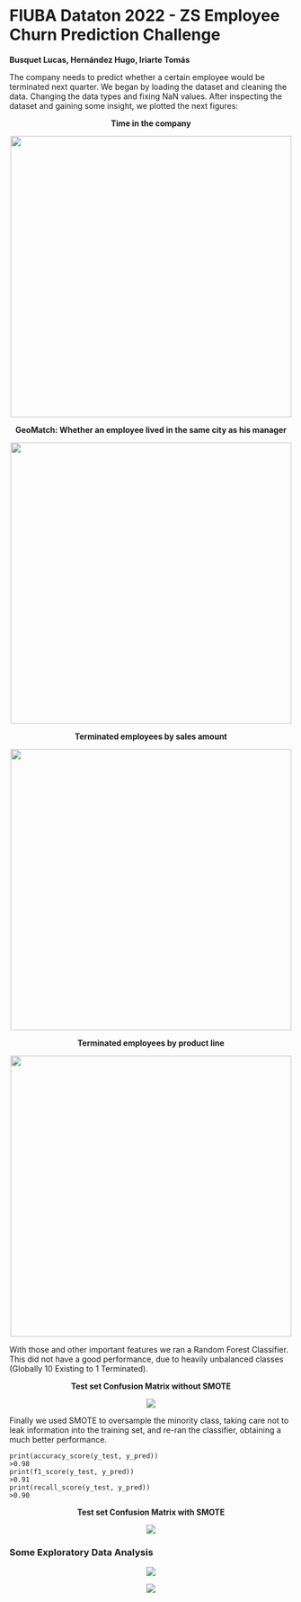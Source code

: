 # FIUBA Dataton 2022 - ZS Employee Churn Prediction Challenge

<b>Busquet Lucas, Hernández Hugo, Iriarte Tomás</b>

The company needs to predict whether a certain employee would be terminated next quarter. We began by loading the dataset and cleaning the data. Changing the data types and fixing NaN values. After inspecting the dataset and gaining some insight, we plotted the next figures:

<p align="center">
  <b>Time in the company</b>
</p>
<p align="center">
  <img src="https://user-images.githubusercontent.com/71747228/179814256-0b2e5f68-6dc7-404f-af78-1748f7d003e1.png"
  width="500" />
</p>

<p align="center">
  <b>GeoMatch: Whether an employee lived in the same city as his manager</b>
</p>
<p align="center">
  <img src="https://user-images.githubusercontent.com/71747228/179814810-8c8fccb4-4fbf-44d1-84ee-87c5e0b02d59.png"
  width="500" />
</p>

<p align="center">
  <b>Terminated employees by sales amount</b>
</p>
<p align="center">
  <img src="https://user-images.githubusercontent.com/71747228/179815174-deb76d01-c127-421d-b356-a1419bb031cf.png"
  width="500" />
</p>

<p align="center">
  <b>Terminated employees by product line</b>
</p>
<p align="center">
  <img src="https://user-images.githubusercontent.com/71747228/179815377-498ccadd-19cf-48d0-8553-504031905760.png"
  width="500" />
</p>

With those and other important features we ran a Random Forest Classifier. This did not have a good performance, due to heavily unbalanced classes (Globally 10 Existing to 1 Terminated). 

<p align="center">
  <b>Test set Confusion Matrix without SMOTE</b>
</p>
<p align="center">

  <img src="https://user-images.githubusercontent.com/71747228/179828296-a8d3bf2e-cf9c-497a-ba38-062985d29238.jpg" />
</p>

Finally we used SMOTE to oversample the minority class, taking care not to leak information into the training set, and re-ran the classifier, obtaining a much better performance.

    print(accuracy_score(y_test, y_pred))
    >0.98
    print(f1_score(y_test, y_pred))
    >0.91
    print(recall_score(y_test, y_pred))
    >0.90
    
<p align="center">
  <b>Test set Confusion Matrix with SMOTE</b>
</p>
<p align="center">
  <img src="https://user-images.githubusercontent.com/71747228/179828251-2465a6e3-4126-4cde-8474-75d91f305d0e.jpg" />
</p>


<!-- <p align="center">
  <b>Image of the dashboard</b>
</p>
<p align="center">
  <img src="https://user-images.githubusercontent.com/71747228/179818556-727e93d2-c2a1-4434-8837-a3067431ffc9.jpeg" />
</p> -->

### Some Exploratory Data Analysis
<p align="center">
  <img src="https://user-images.githubusercontent.com/71747228/181174083-a589c487-3ab2-4235-ae78-66283e4c6ff9.png" />
</p>

<p align="center">
  <img src="https://user-images.githubusercontent.com/71747228/181179308-2954b4de-83be-4d02-894b-2574b7d733d6.png" />
</p>

